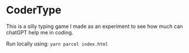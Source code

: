 # CoderType

This is a silly typing game I made as an experiment to see
how much can chatGPT help me in coding.

Run locally using: `yarn parcel index.html`


